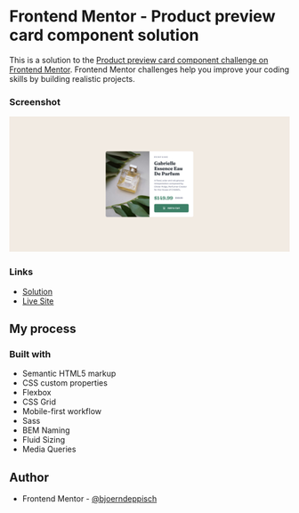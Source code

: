 # Frontend Mentor - Product preview card component solution

This is a solution to the [Product preview card component challenge on Frontend Mentor](https://www.frontendmentor.io/challenges/product-preview-card-component-GO7UmttRfa). Frontend Mentor challenges help you improve your coding skills by building realistic projects.

### Screenshot

![Screenshot](./info/screenshot-1440.png)

### Links

- [Solution](https://www.frontendmentor.io/solutions/product-preview-sass-bem-flexbox-grid-fluid-sizing-custom-properties-BLLM58v88o)
- [Live Site](https://bd-fem-product-preview-card-component.netlify.app/)

## My process

### Built with

- Semantic HTML5 markup
- CSS custom properties
- Flexbox
- CSS Grid
- Mobile-first workflow
- Sass
- BEM Naming
- Fluid Sizing
- Media Queries

## Author

- Frontend Mentor - [@bjoerndeppisch](https://www.frontendmentor.io/profile/bjoerndeppisch)
